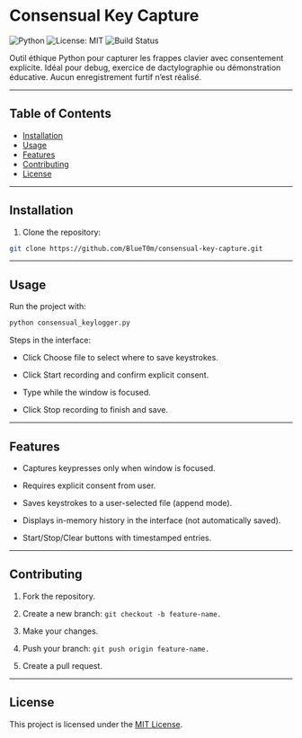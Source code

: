 # Consensual Key Capture

![Python](https://img.shields.io/badge/Python-3.8%2B-blue)
![License: MIT](https://img.shields.io/badge/License-MIT-green)
![Build Status](https://img.shields.io/badge/Status-Active-brightgreen)

Outil éthique Python pour capturer les frappes clavier avec consentement explicite. 
Idéal pour debug, exercice de dactylographie ou démonstration éducative. 
Aucun enregistrement furtif n’est réalisé.

---

## Table of Contents
- [Installation](#installation)
- [Usage](#usage)
- [Features](#features)
- [Contributing](#contributing)
- [License](#license)

---

## Installation

1. Clone the repository:
```bash
git clone https://github.com/BlueT0m/consensual-key-capture.git
```

---

## Usage

Run the project with:
```bash
python consensual_keylogger.py
```
Steps in the interface:

- Click Choose file to select where to save keystrokes.

- Click Start recording and confirm explicit consent.

- Type while the window is focused.

- Click Stop recording to finish and save.

---

## Features

- Captures keypresses only when window is focused.

- Requires explicit consent from user.

- Saves keystrokes to a user-selected file (append mode).

- Displays in-memory history in the interface (not automatically saved).

- Start/Stop/Clear buttons with timestamped entries.

---

## Contributing

1. Fork the repository.

2. Create a new branch: `git checkout -b feature-name.`

3. Make your changes.

4. Push your branch: `git push origin feature-name.`

5. Create a pull request.

---

## License
This project is licensed under the [MIT License](LICENSE).
